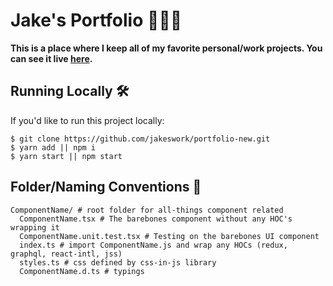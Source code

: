 # Jake's Portfolio 👨🏻‍💻

**This is a place where I keep all of my favorite personal/work projects. You can see it live [here](http://jakeflynn.herokuapp.com).**

## Running Locally 🛠

If you'd like to run this project locally:

```
$ git clone https://github.com/jakeswork/portfolio-new.git
$ yarn add || npm i
$ yarn start || npm start
```

## Folder/Naming Conventions 📂

```
ComponentName/ # root folder for all-things component related
  ComponentName.tsx # The barebones component without any HOC's wrapping it
  ComponentName.unit.test.tsx # Testing on the barebones UI component
  index.ts # import ComponentName.js and wrap any HOCs (redux, graphql, react-intl, jss)
  styles.ts # css defined by css-in-js library
  ComponentName.d.ts # typings
```
